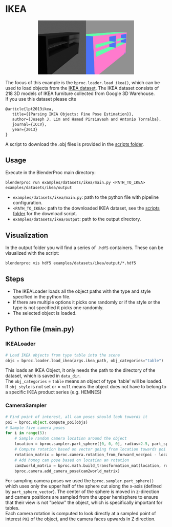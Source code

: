 # IKEA 
<p align="center">
<img src="../../../images/ikea_rendered_example.jpg" alt="normals and color rendering of example table" width=300>
</p>

The focus of this example is the `bproc.loader.load_ikea()`, which can be used to load objects from the [IKEA dataset](http://ikea.csail.mit.edu/).
The IKEA dataset consists of 218 3D models of IKEA furniture collected from Google 3D Warehouse. <br>
If you use this dataset please cite

```
@article{lpt2013ikea,
   title={{Parsing IKEA Objects: Fine Pose Estimation}},
   author={Joseph J. Lim and Hamed Pirsiavash and Antonio Torralba},
   journal={ICCV},
   year={2013}
}
```

A script to download the .obj files is provided in the [scripts folder](../../scripts).

## Usage

Execute in the BlenderProc main directory:

```shell
blenderproc run examples/datasets/ikea/main.py <PATH_TO_IKEA> examples/datasets/ikea/output
``` 

* `examples/datasets/ikea/main.py`: path to the python file with pipeline configuration.
* `<PATH_TO_IKEA>`: path to the downloaded IKEA dataset, see the [scripts folder](../../scripts) for the download script. 
* `examples/datasets/ikea/output`: path to the output directory.

## Visualization

In the output folder you will find a series of `.hdf5` containers. These can be visualized with the script:

```shell
blenderproc vis hdf5 examples/datasets/ikea/output/*.hdf5
``` 

## Steps

* The IKEALoader loads all the object paths with the type and style specified in the python file.
* If there are multiple options it picks one randomly or if the style or the type is not specified it picks one randomly.
* The selected object is loaded.  
 

## Python file (main.py)

### IKEALoader 

```python
# Load IKEA objects from type table into the scene
objs = bproc.loader.load_ikea(args.ikea_path, obj_categories="table")
```
This loads an IKEA Object, it only needs the path to the directory of the dataset, which is saved in `data_dir`. <br>
The `obj_categories` = `table` means an object of type 'table' will be loaded. <br>
If `obj_style` is not set or = `null` means the object does not have to belong to a specific IKEA product series (e.g. HEMNES)

### CameraSampler

```python
# Find point of interest, all cam poses should look towards it
poi = bproc.object.compute_poi(objs)
# Sample five camera poses
for i in range(5):
    # Sample random camera location around the object
    location = bproc.sampler.part_sphere([0, 0, 0], radius=2.5, part_sphere_dir_vector=[1, 0, 0], mode="SURFACE")
    # Compute rotation based on vector going from location towards poi
    rotation_matrix = bproc.camera.rotation_from_forward_vec(poi - location)
    # Add homog cam pose based on location an rotation
    cam2world_matrix = bproc.math.build_transformation_mat(location, rotation_matrix)
    bproc.camera.add_camera_pose(cam2world_matrix)
```
For sampling camera poses we used the ``bproc.sampler.part_sphere()`` which uses only the upper half of the sphere cut along the x-axis (defined by `part_sphere_vector`). 
The center of the sphere is moved in z-direction and camera positions are sampled from the upper hemisphere to ensure that their view is not "below" the object, which is specifically important for tables.   
Each camera rotation is computed to look directly at a sampled point of interest ``POI`` of the object, and the camera faces upwards in Z direction.
